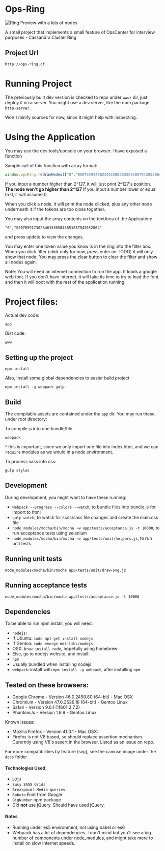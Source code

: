 
# Ops-Ring

![Ring Preview with a lots of nodes]('https://github.com/quilesbaker/ops-ring/blob/master/docs/ring.png' "Ring of Balancing")

A small project that implements a small feature of OpsCenter for interview purposes - Cassandra Cluster Ring

## Project Url

`http://ops-ring.cf`

# Running Project

The previously built dev version is checked to repo under `www/` dir, just deploy it on a server.
You might use a dev server, like the npm package `http-server`.

Won't minify sources for now, since it might help with inspecting.

# Using the Application

You may use the dev tools/console on your browser. I have exposed a function

Sample call of this function with array format:

 ```javascript
window.opsRing.redrawNodes(["0","85070591730234615865843651857942052864"]);
 ```

If you input a number higher than 2^127, it will just print 2^127's position.
**The node won't go higher than 2^127**
If you input a number lower or equal to 0, it will assume 0.

When you click a node, it will print the node clicked, plus any other node
underneath it if the tokens are too close together.

You may also input the array contents on the textArea of the Application:

`"0","85070591730234615865843651857942052864"`

and press update to view the changes.

You may enter one token value you know is in the ring into the filter box. When you
click filter (click only for now, press enter on TODO) it will only show that node.
You may press the clear button to clear the filter and show all nodes again.

Note: You will need an internet connection to run the app. It loads a google web font.
If you don't have internet, it will take its time to try to load the font,
and then it will boot with the rest of the application running.

# Project files:

Actual dev code:
```
app
```

Dist code:
```
www
```


## Setting up the project
```
npm install
```
Also, install some global dependencies to easier build project:
```
npm install -g webpack gulp
```

## Build

The compilable assets are contained under the `app` dir. You may run these under root directory:

To compile js into one bundle/file:
```
webpack
```
^ this is important, since we only import one file into index.html, and we can `require` modules as we would in a node environment.

To process sass into css:
```
gulp styles
```

## Development

During development, you might want to have these running:
- `webpack --progress --colors --watch`, to bundle files into bundle.js for import to html
- `gulp watch`, to watch for scss/sass file changes and create the main.css file
- `node_modules/mocha/bin/mocha -w app/tests/acceptance.js -t 10000`, to run acceptance tests using selenium
- `node_modules/mocha/bin/mocha -w app/tests/unit/helpers.js`, to run unit tests

## Running unit tests
```
node_modules/mocha/bin/mocha app/tests/unit/draw-svg.js
```

## Running acceptance tests
```
node_modules/mocha/bin/mocha app/tests/acceptance.js -t 10000
```

## Dependencies

To be able to run npm install, you will need:

- `nodejs`:
 - If Ubuntu: `sudo apt-get install nodejs`
 - If Gentoo: `sudo emerge net-libs/nodejs`
 - OSX: `brew install node`, hopefully using homebrew
 - Else, go to nodejs website, and install.
- `npm`
 - Usually bundled when installing nodejs
- `webpack`: install with `npm install -g webpack`, after installing `npm`

## Tested on these browsers:

- Google Chrome - Version 46.0.2490.80 (64-bit) - Mac OSX
- Chromium - Version 47.0.2526.16 (64-bit) - Gentoo Linux
- Safari - Version 9.0.1 (11601.2.7.2)
- PhantomJs - Version 1.9.8 - Gentoo Linux

Known issues:

- Mozilla Firefox - Version 41.0.1 - Mac OSX:
 - Firefox is not V8 based, so should replace assertion mechanism. Curerntly using V8's assert in the browser. Listed as an issue on repo.

For more compatibilities by feature (svg), see the caniuse image under the `docs`
folder

#### Technologies Used:
- `D3js`
- `Susy SASS Grids`
- `Breakpoint Media queries`
- `Roboto` Font from Google
- `BigNumber` npm package
- Did **not** use jQuery. Should have used jQuery.

#### Notes

- Running under es5 environment, not using babel or es6
- Webpack has a lot of dependencies. I don't mind but you'll see a big number of components under node_modules, and might take more to install on slow internet speeds.
